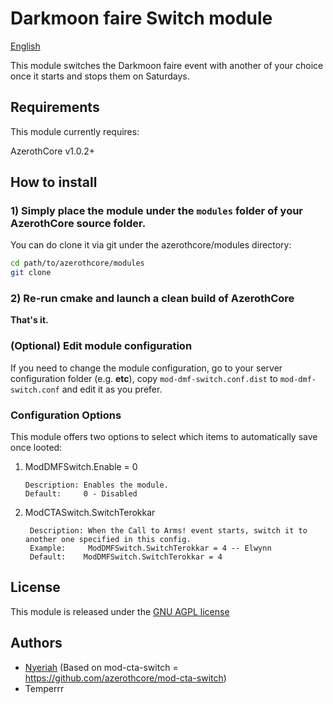 # Darkmoon faire Switch module

[English](README.md)

This module switches the Darkmoon faire event with another of your choice once it starts and stops them on Saturdays.

## Requirements

This module currently requires:

AzerothCore v1.0.2+

## How to install

### 1) Simply place the module under the `modules` folder of your AzerothCore source folder.

You can do clone it via git under the azerothcore/modules directory:

```sh
cd path/to/azerothcore/modules
git clone 
```


### 2) Re-run cmake and launch a clean build of AzerothCore

**That's it.**

### (Optional) Edit module configuration

If you need to change the module configuration, go to your server configuration folder (e.g. **etc**), copy `mod-dmf-switch.conf.dist` to `mod-dmf-switch.conf` and edit it as you prefer.

### Configuration Options

This module offers two options to select which items to automatically save once looted:

1) ModDMFSwitch.Enable = 0

       Description: Enables the module.
       Default:     0 - Disabled

2) ModCTASwitch.SwitchTerokkar

        Description: When the Call to Arms! event starts, switch it to another one specified in this config.
        Example:     ModDMFSwitch.SwitchTerokkar = 4 -- Elwynn
        Default:    ModDMFSwitch.SwitchTerokkar = 4 


## License

This module is released under the [GNU AGPL license](https://github.com/azerothcore/mod-transmog/blob/master/LICENSE)

## Authors

- [Nyeriah](https://github.com/Nyeriah) (Based on mod-cta-switch = https://github.com/azerothcore/mod-cta-switch)
- Temperrr

